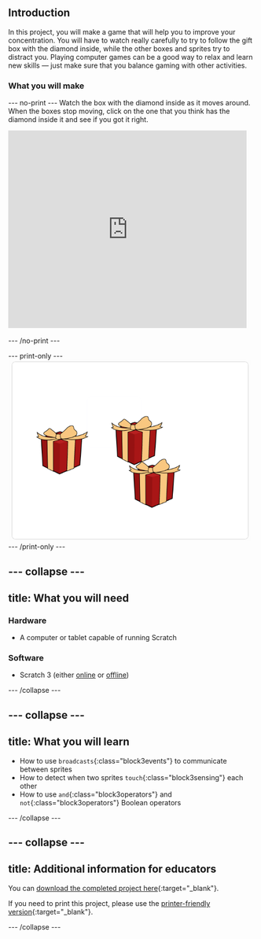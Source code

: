 ## Introduction

In this project, you will make a game that will help you to improve your concentration. You will have to watch really carefully to try to follow the gift box with the diamond inside, while the other boxes and sprites try to distract you. Playing computer games can be a good way to relax and learn new skills — just make sure that you balance gaming with other activities. 

### What you will make

--- no-print ---
Watch the box with the diamond inside as it moves around. When the boxes stop moving, click on the one that you think has the diamond inside it and see if you got it right.


<div class="scratch-preview">
<iframe src="https://scratch.mit.edu/projects/405012395/embed" allowtransparency="true" width="485" height="402" frameborder="0" scrolling="no" allowfullscreen></iframe>
</div>

--- /no-print ---

--- print-only ---
![Complete project](images/showcase_static.png)
--- /print-only ---

--- collapse ---
---
title: What you will need
---
### Hardware

+ A computer or tablet capable of running Scratch

### Software

+ Scratch 3 (either [online](http://rpf.io/scratchon) or [offline](http://rpf.io/scratchoff))

--- /collapse ---

--- collapse ---
---
title: What you will learn
---

- How to use `broadcasts`{:class="block3events"} to communicate between sprites
- How to detect when two sprites `touch`{:class="block3sensing"} each other
- How to use `and`{:class="block3operators"} and `not`{:class="block3operators"} Boolean operators

--- /collapse ---

--- collapse ---
---
title: Additional information for educators
---

You can [download the completed project here](http://rpf.io/p/en/focus-on-the-prize-get){:target="_blank"}.

If you need to print this project, please use the [printer-friendly version](https://projects.raspberrypi.org/en/projects/focus-on-the-prize/print){:target="_blank"}.

--- /collapse ---
